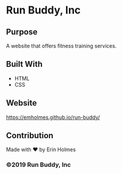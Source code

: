 # Run Buddy, Inc

## Purpose
A website that offers fitness training services. 

## Built With
* HTML
* CSS

## Website
https://emholmes.github.io/run-buddy/

## Contribution
Made with ❤️ by Erin Holmes

### ©️2019 Run Buddy, Inc 
